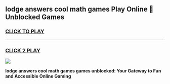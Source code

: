 
## lodge answers cool math games Play Online 👋 Unblocked Games
<h3>
<a href="https://news.freeplayer.one?title=lodge_answers_cool_math_games&ref=17CMG">CLICK TO PLAY</a></h3>
<hr>

<h3>
<a href="https://news.freeplayer.one?title=lodge_answers_cool_math_games&ref=17CMG">CLICK 2 PLAY</a>
  
</h3>

<a href="https://news.freeplayer.one?title=lodge_answers_cool_math_games&ref=17CMG/"><img src="https://clearcache.store/games.png"></a>


**lodge answers cool math games games unblocked: Your Gateway to Fun and Accessible Online Gaming**
